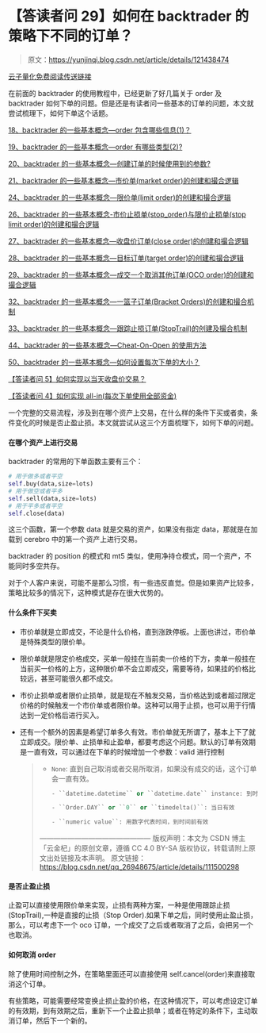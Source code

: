 # 【答读者问 29】如何在 backtrader 的策略下不同的订单？

> 原文：<https://yunjinqi.blog.csdn.net/article/details/121438474>

[云子量化免费阅读传送链接](https://www.yunjinqi.top/article/57)

在前面的 backtrader 的使用教程中，已经更新了好几篇关于 order 及 backtrader 如何下单的问题。但是还是有读者问一些基本的订单的问题，本文就尝试梳理下，如何下单这个话题。

[18、backtrader 的一些基本概念—order 包含哪些信息(1)？](https://yunjinqi.blog.csdn.net/article/details/110941513)

[19、backtrader 的一些基本概念—order 有哪些类型(2)?](https://yunjinqi.blog.csdn.net/article/details/111014488)

[20、backtrader 的一些基本概念—创建订单的时候使用到的参数?](https://yunjinqi.blog.csdn.net/article/details/111500298)

[21、backtrader 的一些基本概念—市价单(market order)的创建和撮合逻辑](https://yunjinqi.blog.csdn.net/article/details/111600964)

[24、backtrader 的一些基本概念—限价单(limit order)的创建和撮合逻辑](https://yunjinqi.blog.csdn.net/article/details/111725384)

[26、backtrader 的一些基本概念-市价止损单(stop_order)与限价止损单(stop limit order)的创建和撮合逻辑](https://yunjinqi.blog.csdn.net/article/details/111754369)

[27、backtrader 的一些基本概念—收盘价订单(close order)的创建和撮合逻辑](https://yunjinqi.blog.csdn.net/article/details/111777437)

[28、backtrader 的一些基本概念—目标订单(target order)的创建和撮合逻辑](https://yunjinqi.blog.csdn.net/article/details/111826200)

[29、backtrader 的一些基本概念—成交一个取消其他订单(OCO order)的创建和撮合逻辑](https://yunjinqi.blog.csdn.net/article/details/111827291)

[32、backtrader 的一些基本概念—一篮子订单(Bracket Orders)的创建和撮合机制](https://yunjinqi.blog.csdn.net/article/details/112155378)

[33、backtrader 的一些基本概念—跟踪止损订单(StopTrail)的创建及撮合机制](https://yunjinqi.blog.csdn.net/article/details/112160207)

[44、backtrader 的一些基本概念—Cheat-On-Open 的使用方法](https://yunjinqi.blog.csdn.net/article/details/113491778)

[50、backtrader 的一些基本概念—如何设置每次下单的大小？](https://yunjinqi.blog.csdn.net/article/details/115265481)

[【答读者问 5】如何实现以当天收盘价交易？](https://yunjinqi.blog.csdn.net/article/details/116142356)

[【答读者问 4】如何实现 all-in(每次下单使用全部资金)](https://yunjinqi.blog.csdn.net/article/details/116138196)

一个完整的交易流程，涉及到在哪个资产上交易，在什么样的条件下买或者卖，条件变化的时候是否止盈止损。本文就尝试从这三个方面梳理下，如何下单的问题。

#### 在哪个资产上进行交易

backtrader 的常用的下单函数主要有三个：

```py
# 用于做多或者平空
self.buy(data,size=lots)
# 用于做空或者平多
self.sell(data,size=lots)
# 用于平多或者平空
self.close(data) 
```

这三个函数，第一个参数 data 就是交易的资产，如果没有指定 data，那就是在加载到 cerebro 中的第一个资产上进行交易。

backtrader 的 position 的模式和 mt5 类似，使用净持仓模式，同一个资产，不能同时多空共存。

对于个人客户来说，可能不是那么习惯，有一些违反直觉。但是如果资产比较多，策略比较多的情况下，这种模式是存在很大优势的。

#### 什么条件下买卖

*   市价单就是立即成交，不论是什么价格，直到涨跌停板。上面也讲过，市价单是特殊类型的限价单。

*   限价单就是限定价格成交，买单一般挂在当前卖一价格的下方，卖单一般挂在当前买一价格的上方，这种限价单不会立即成交，需要等待，如果挂的价格比较远，甚至可能很久都不成交。

*   市价止损单或者限价止损单，就是现在不触发交易，当价格达到或者超过限定价格的时候触发一个市价单或者限价单。这种可以用于止损，也可以用于行情达到一定价格后进行买入。

*   还有一个额外的因素是希望订单多久有效。市价单就无所谓了，基本上下了就立即成交。限价单、止损单和止盈单，都要考虑这个问题。默认的订单有效期是一直有效，可以通过在下单的时候增加一个参数：valid 进行控制

    > *   `None`: 直到自己取消或者交易所取消，如果没有成交的话，这个订单会一直有效。
    >     
    >     
    >     
    >     ```py
    >     - ``datetime.datetime`` or ``datetime.date`` instance: 到时间前有效
    >     
    >     - ``Order.DAY`` or ``0`` or ``timedelta()``: 当日有效
    >     
    >     - ``numeric value``: 用数字代表时间，到时间前有效 
    >     ```
    >     
    >     
    > 
    > ————————————————
    > 版权声明：本文为 CSDN 博主「云金杞」的原创文章，遵循 CC 4.0 BY-SA 版权协议，转载请附上原文出处链接及本声明。
    > 原文链接：https://blog.csdn.net/qq_26948675/article/details/111500298

#### 是否止盈止损

止盈可以直接使用限价单来实现，止损有两种方案，一种是使用跟踪止损(StopTrail),一种是直接的止损（Stop Order).如果下单之后，同时使用止盈止损，那么，可以考虑下一个 oco 订单，一个成交了之后或者取消了之后，会把另一个也取消。

#### 如何取消 order

除了使用时间控制之外，在策略里面还可以直接使用 self.cancel(order)来直接取消这个订单。

有些策略，可能需要经常变换止损止盈的价格，在这种情况下，可以考虑设定订单的有效期，到有效期之后，重新下一个止盈止损单；或者在特定的条件下，主动取消订单，然后下一个新的。